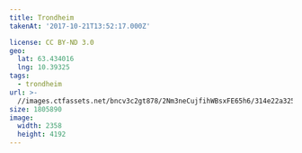 ```yaml
---
title: Trondheim
takenAt: '2017-10-21T13:52:17.000Z'

license: CC BY-ND 3.0
geo:
  lat: 63.434016
  lng: 10.39325
tags:
  - trondheim
url: >-
  //images.ctfassets.net/bncv3c2gt878/2Nm3neCujfihWBsxFE65h6/314e22a3254fa7d17ebf72e2b521e8fb/trondheim_37602153130_o
size: 1805890
image:
  width: 2358
  height: 4192
---
```

